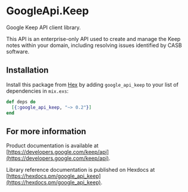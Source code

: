 # GoogleApi.Keep

Google Keep API client library.

This API is an enterprise-only API used to create and manage the Keep notes within your domain, including resolving issues identified by CASB software.

## Installation

Install this package from [Hex](https://hex.pm) by adding
`google_api_keep` to your list of dependencies in `mix.exs`:

```elixir
def deps do
  [{:google_api_keep, "~> 0.2"}]
end
```

## For more information

Product documentation is available at [https://developers.google.com/keep/api](https://developers.google.com/keep/api).

Library reference documentation is published on Hexdocs at
[https://hexdocs.pm/google_api_keep](https://hexdocs.pm/google_api_keep).
